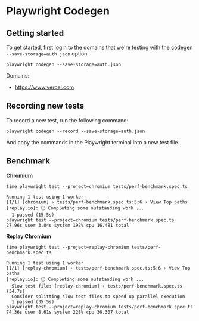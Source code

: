 # Playwright Codegen

## Getting started

To get started, first login to the domains that we're testing with the codegen `--save-storage=auth.json` option.

```
playwright codegen --save-storage=auth.json
```

Domains:

- https://www.vercel.com

## Recording new tests

To record a new test, run the following command:

```
playwright codegen --record --save-storage=auth.json
```

And copy the commands in the Playwright terminal into a new test file.

## Benchmark

**Chromium**

```
time playwright test --project=chromium tests/perf-benchmark.spec.ts

Running 1 test using 1 worker
[1/1] [chromium] › tests/perf-benchmark.spec.ts:5:6 › View Top paths
[replay.io]: 🕑 Completing some outstanding work ...
  1 passed (15.5s)
playwright test --project=chromium tests/perf-benchmark.spec.ts  27.96s user 3.84s system 192% cpu 16.481 total
```

**Replay Chromium**

```
time playwright test --project=replay-chromium tests/perf-benchmark.spec.ts

Running 1 test using 1 worker
[1/1] [replay-chromium] › tests/perf-benchmark.spec.ts:5:6 › View Top paths
[replay.io]: 🕑 Completing some outstanding work ...
  Slow test file: [replay-chromium] › tests/perf-benchmark.spec.ts (34.7s)
  Consider splitting slow test files to speed up parallel execution
  1 passed (35.5s)
playwright test --project=replay-chromium tests/perf-benchmark.spec.ts  74.36s user 8.61s system 228% cpu 36.307 total
```
